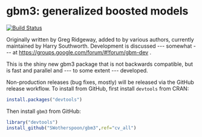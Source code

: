 # gbm3: generalized boosted models

[![Build
Status](https://travis-ci.org/SWotherspoon/gbm3.svg?branch=cv_all)](https://travis-ci.org/SWotherspoon/gbm3)


Originally written by Greg Ridgeway, added to by various authors,
currently maintained by Harry Southworth.  Development is discussed
--- somewhat --- at https://groups.google.com/forum/#!forum/gbm-dev .

This is the shiny new gbm3 package that is not backwards compatible, but 
is fast and parallel and --- to some extent --- developed.

Non-production releases (bug fixes, mostly) will be released via the GitHub
release workflow. To install from GitHub, first install `devtools` from CRAN:

```R
install.packages("devtools")
```

Then install `gbm3` from GitHub:

```R
library("devtools")
install_github("SWotherspoon/gbm3",ref="cv_all")
```
